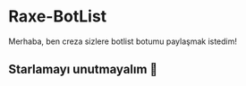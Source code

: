 # Raxe-BotList

Merhaba, ben creza sizlere botlist botumu paylaşmak istedim!

## Starlamayı unutmayalım 🤪
